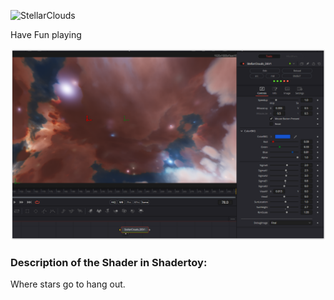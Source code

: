 ![StellarClouds](https://github.com/nmbr73/Shaderfuse/assets/78935215/c8b0bc22-be28-4584-860e-d7e12ec08c32)

Have Fun playing

[![Thumbnail](StellarClouds_screenshot.png)](StellarClouds.fuse)

### Description of the Shader in Shadertoy:
Where stars go to hang out.
